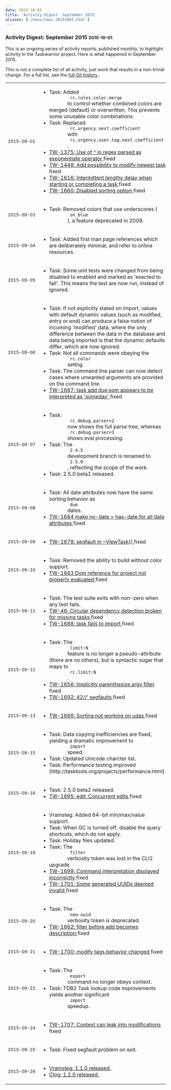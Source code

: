 ```yaml
---
date: 2015-10-01
title: 'Activity Digest: September 2015'
aliases: ['/news/news.20151001.html']
---
```

<div class="col-md-8 main">
 <div class="row">
  <h3>
   Activity Digest: September 2015
   <small>
    2015-10-01
   </small>
  </h3>
  <p>
   This is an ongoing series of activity reports, published monthly,
            to highlight activity in the Taskwarrior project. Here is what
            happened in September 2015.
  </p>
  <p>
   This is not a complete list of all activity, just work that results
            in a non-trivial change. For a full list, see the
   <a href="https://git.tasktools.org/projects/TM/repos/task/commits?until=refs%2Fheads%2F2.4.5">
    full Git history
   </a>
   .
  </p>
  <table class="table table-striped table-compact">
   <tr>
    <td style="white-space: nowrap;">
     <small>
      2015-09-01
     </small>
    </td>
    <td>
     <ul>
      <li>
       Task: Added
       <code>
        rc.rules.color.merge
       </code>
       to control whether combined colors are merged (default) or overwritten.  This prevents some unusable color combinations.
      </li>
      <li>
       Task: Replaced
       <code>
        rc.urgency.next.coefficient
       </code>
       with
       <code>
        rc.urgency.user.tag.next.coefficient
       </code>
       .
      </li>
      <li>
       <a href="https://bug.tasktools.org/browse/TW-1375">
        TW-1375: Use of ^ in regex parsed as exponentiate operator
       </a>
       fixed
      </li>
      <li>
       <a href="https://bug.tasktools.org/browse/TW-1448">
        TW-1448: Add possibility to modify newest task
       </a>
       fixed
      </li>
      <li>
       <a href="https://bug.tasktools.org/browse/TW-1616">
        TW-1616: Intermittent lengthy delay when starting or completing a task
       </a>
       fixed
      </li>
      <li>
       <a href="https://bug.tasktools.org/browse/TW-1660">
        TW-1660: Disabled sorting option
       </a>
       fixed
      </li>
     </ul>
    </td>
   </tr>
   <tr>
    <td>
     <small>
      2015-09-03
     </small>
    </td>
    <td>
     <ul>
      <li>
       Task: Removed colors that use underscores (
       <code>
        on_blue
       </code>
       ), a feature deprecated in 2009.
      </li>
     </ul>
    </td>
   </tr>
   <tr>
    <td>
     <small>
      2015-09-04
     </small>
    </td>
    <td>
     <ul>
      <li>
       Task: Added first man page references which are deliberately minimal, and refer to online resources.
      </li>
     </ul>
    </td>
   </tr>
   <tr>
    <td>
     <small>
      2015-09-05
     </small>
    </td>
    <td>
     <ul>
      <li>
       Task: Some unit tests were changed from being disabled to enabled and marked as 'exected to fail'. This means the test are now run, instead of ignored.
      </li>
     </ul>
    </td>
   </tr>
   <tr>
    <td>
     <small>
      2015-09-06
     </small>
    </td>
    <td>
     <ul>
      <li>
       Task: If not explicitly stated on import, values with default dynamic values (such as modified, entry or end) can produce a false notion of incoming 'modified' data, where the only difference between the data in the database and data being imported is that the dynamic defaults differ, which are now ignored.
      </li>
      <li>
       Task: Not all commands were obeying the
       <code>
        rc.color
       </code>
       settng.
      </li>
      <li>
       Task: The command line parser can now detect cases where unwanted arguments are provided on the command line.
      </li>
      <li>
       <a href="https://bug.tasktools.org/browse/TW-1687">
        TW-1687: task add due:som appears to be interpreted as 'someday'
       </a>
       fixed
      </li>
     </ul>
    </td>
   </tr>
   <tr>
    <td>
     <small>
      2015-09-07
     </small>
    </td>
    <td>
     <ul>
      <li>
       Task:
       <code>
        rc.debug.parser=2
       </code>
       now shows the full parse tree, whereas
       <code>
        rc.debug.parser=3
       </code>
       shows eval processing.
      </li>
      <li>
       Task: The
       <code>
        2.4.5
       </code>
       development branch is renamed to
       <code>
        2.5.0
       </code>
       , reflecting the scope of the work.
      </li>
      <li>
       Task: 2.5.0 beta1 released.
      </li>
     </ul>
    </td>
   </tr>
   <tr>
    <td>
     <small>
      2015-09-08
     </small>
    </td>
    <td>
     <ul>
      <li>
       Task: All date attributes now have the same sorting behavior as
       <code>
        due
       </code>
       dates.
      </li>
      <li>
       <a href="https://bug.tasktools.org/browse/TW-1684">
        TW-1684 make no-date &gt; has-date for all date attributes
       </a>
       fixed
      </li>
     </ul>
    </td>
   </tr>
   <tr>
    <td>
     <small>
      2015-09-09
     </small>
    </td>
    <td>
     <ul>
      <li>
       <a href="https://bug.tasktools.org/browse/TW-1678">
        TW-1678: segfault in ~ViewTask()
       </a>
       fixed
      </li>
     </ul>
    </td>
   </tr>
   <tr>
    <td>
     <small>
      2015-09-10
     </small>
    </td>
    <td>
     <ul>
      <li>
       Task: Removed the ability to build without color support.
      </li>
      <li>
       <a href="https://bug.tasktools.org/browse/TW-1683">
        TW-1683 Dom reference for project not properly evaluated
       </a>
       fixed
      </li>
     </ul>
    </td>
   </tr>
   <tr>
    <td>
     <small>
      2015-09-11
     </small>
    </td>
    <td>
     <ul>
      <li>
       Task: The test suite exits with non-zero when any test fails.
      </li>
      <li>
       <a href="https://bug.tasktools.org/browse/TW-46">
        TW-46: Circular dependency detection broken for missing tasks
       </a>
       fixed
      </li>
      <li>
       <a href="https://bug.tasktools.org/browse/TW-1688">
        TW-1688: task fails to import
       </a>
       fixed
      </li>
     </ul>
    </td>
   </tr>
   <tr>
    <td>
     <small>
      2015-09-12
     </small>
    </td>
    <td>
     <ul>
      <li>
       Task: The
       <code>
        limit:N
       </code>
       feature is no longer a pseudo-attribute (there are no others), but is syntactic sugar that maps to
       <code>
        rc.limit:N
       </code>
       .
      </li>
      <li>
       <a href="https://bug.tasktools.org/browse/TW-1656">
        TW-1656: Implicitly parenthesize argv filter
       </a>
       fixed
      </li>
      <li>
       <a href="https://bug.tasktools.org/browse/TW-1692">
        TW-1692: 42//' segfaults
       </a>
       fixed
      </li>
     </ul>
    </td>
   </tr>
   <tr>
    <td>
     <small>
      2015-09-13
     </small>
    </td>
    <td>
     <ul>
      <li>
       <a href="https://bug.tasktools.org/browse/TW-1686">
        TW-1686: Sorting not working on udas
       </a>
       fixed
      </li>
     </ul>
    </td>
   </tr>
   <tr>
    <td>
     <small>
      2015-09-15
     </small>
    </td>
    <td>
     <ul>
      <li>
       Task: Data copying inefficiencies are fixed, yielding a dramatic improvement to
       <code>
        import
       </code>
       speed.
      </li>
      <li>
       Task: Updated Unicode charcter list.
      </li>
      <li>
       Task: Performance testing improved (http://tasktools.org/projects/performance.html).
      </li>
     </ul>
    </td>
   </tr>
   <tr>
    <td>
     <small>
      2015-09-16
     </small>
    </td>
    <td>
     <ul>
      <li>
       Task: 2.5.0 beta2 released.
      </li>
      <li>
       <a href="https://bug.tasktools.org/browse/TW-1695">
        TW-1695: edit: Concurrent edits
       </a>
       fixed
      </li>
     </ul>
    </td>
   </tr>
   <tr>
    <td>
     <small>
      2015-09-19
     </small>
    </td>
    <td>
     <ul>
      <li>
       Vramsteg: Added 64-bit min/max/value support.
      </li>
      <li>
       Task: When GC is turned off, disable the query shortcuts, which do not apply.
      </li>
      <li>
       Task: Holiday files updated.
      </li>
      <li>
       Task: The
       <code>
        filter
       </code>
       verbosity token was lost in the CLI2 upgrade.
      </li>
      <li>
       <a href="https://bug.tasktools.org/browse/TW-1699">
        TW-1699: Command interpretation displayed incorrectly
       </a>
       fixed
      </li>
      <li>
       <a href="https://bug.tasktools.org/browse/TW-1701">
        TW-1701: Some generated UUIDs deemed invalid
       </a>
       fixed
      </li>
     </ul>
    </td>
   </tr>
   <tr>
    <td>
     <small>
      2015-09-20
     </small>
    </td>
    <td>
     <ul>
      <li>
       Task: The
       <code>
        new-uuid
       </code>
       verbosity token is deprecated.
      </li>
      <li>
       <a href="https://bug.tasktools.org/browse/TW-1662">
        TW-1662: filter before add becomes description
       </a>
       fixed
      </li>
     </ul>
    </td>
   </tr>
   <tr>
    <td>
     <small>
      2015-09-21
     </small>
    </td>
    <td>
     <ul>
      <li>
       <a href="https://bug.tasktools.org/browse/TW-1700">
        TW-1700: modify tags behavior changed
       </a>
       fixed
      </li>
     </ul>
    </td>
   </tr>
   <tr>
    <td>
     <small>
      2015-09-22
     </small>
    </td>
    <td>
     <ul>
      <li>
       Task: The
       <code>
        export
       </code>
       command no longer obeys context.
      </li>
      <li>
       Task: TDB2 Task lookup code improvements yields another significant
       <code>
        import
       </code>
       speedup.
      </li>
     </ul>
    </td>
   </tr>
   <tr>
    <td>
     <small>
      2015-09-24
     </small>
    </td>
    <td>
     <ul>
      <li>
       <a href="https://bug.tasktools.org/browse/TW-1707">
        TW-1707: Context can leak into modifications
       </a>
       fixed
      </li>
     </ul>
    </td>
   </tr>
   <tr>
    <td>
     <small>
      2015-09-25
     </small>
    </td>
    <td>
     <ul>
      <li>
       Task: Fixed segfault problem on exit.
      </li>
     </ul>
    </td>
   </tr>
   <tr>
    <td>
     <small>
      2015-09-26
     </small>
    </td>
    <td>
     <ul>
      <li>
       <a href="/news/news.20150926.html">
        Vramsteg: 1.1.0 released
       </a>
       .
      </li>
      <li>
       <a href="/news/news.20150927.html">
        Clog: 1.2.0 released
       </a>
       .
      </li>
     </ul>
    </td>
   </tr>
  </table>
  <br/>
  <br/>
 </div>
</div>

